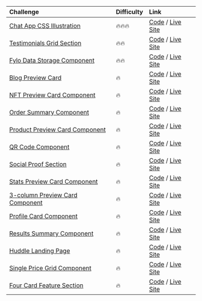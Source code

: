 | Challenge                                                                                                                        | Difficulty | Link                                                                                                                                                                                                        |
| :------------------------------------------------------------------------------------------------------------------------------- | :--------- | :---------------------------------------------------------------------------------------------------------------------------------------------------------------------------------------------------------- |
| [Chat App CSS Illustration](https://www.frontendmentor.io/challenges/chat-app-css-illustration-O5auMkFqY)                        | 🔥🔥🔥     | [Code](https://github.com/beniusis/frontendmentor-challenges/tree/main/chat-app-css-illustration) / [Live Site](https://beniusis.github.io/frontendmentor-challenges/chat-app-css-illustration)             |
| [Testimonials Grid Section](https://www.frontendmentor.io/challenges/testimonials-grid-section-Nnw6J7Un7)                        | 🔥🔥       | [Code](https://github.com/beniusis/frontendmentor-challenges/tree/main/testimonials-grid-section) / [Live Site](https://beniusis.github.io/frontendmentor-challenges/testimonials-grid-section)             |
| [Fylo Data Storage Component](https://www.frontendmentor.io/challenges/fylo-data-storage-component-1dZPRbV5n)                    | 🔥🔥       | [Code](https://github.com/beniusis/frontendmentor-challenges/tree/main/fylo-data-storage-component) / [Live Site](https://beniusis.github.io/frontendmentor-challenges/fylo-data-storage-component)         |
| [Blog Preview Card](https://www.frontendmentor.io/challenges/blog-preview-card-ckPaj01IcS)                                       | 🔥         | [Code](https://github.com/beniusis/frontendmentor-challenges/tree/main/blog-preview-card) / [Live Site](https://beniusis.github.io/frontendmentor-challenges/blog-preview-card)                             |
| [NFT Preview Card Component](https://www.frontendmentor.io/challenges/nft-preview-card-component-SbdUL_w0U)                      | 🔥         | [Code](https://github.com/beniusis/frontendmentor-challenges/tree/main/nft-preview-card-component) / [Live Site](https://beniusis.github.io/frontendmentor-challenges/nft-preview-card-component)           |
| [Order Summary Component](https://www.frontendmentor.io/challenges/order-summary-component-QlPmajDUj)                            | 🔥         | [Code](https://github.com/beniusis/frontendmentor-challenges/tree/main/order-summary-component) / [Live Site](https://beniusis.github.io/frontendmentor-challenges/order-summary-component)                 |
| [Product Preview Card Component](https://www.frontendmentor.io/challenges/product-preview-card-component-GO7UmttRfa)             | 🔥         | [Code](https://github.com/beniusis/frontendmentor-challenges/tree/main/product-preview-card-component) / [Live Site](https://beniusis.github.io/frontendmentor-challenges/product-preview-card-component)   |
| [QR Code Component](https://www.frontendmentor.io/challenges/qr-code-component-iux_sIO_H)                                        | 🔥         | [Code](https://github.com/beniusis/frontendmentor-challenges/tree/main/qr-code-component) / [Live Site](https://beniusis.github.io/frontendmentor-challenges/qr-code-component)                             |
| [Social Proof Section](https://www.frontendmentor.io/challenges/social-proof-section-6e0qTv_bA)                                  | 🔥         | [Code](https://github.com/beniusis/frontendmentor-challenges/tree/main/social-proof-section) / [Live Site](https://beniusis.github.io/frontendmentor-challenges/social-proof-section)                       |
| [Stats Preview Card Component](https://www.frontendmentor.io/challenges/stats-preview-card-component-8JqbgoU62)                  | 🔥         | [Code](https://github.com/beniusis/frontendmentor-challenges/tree/main/stats-preview-card-component) / [Live Site](https://beniusis.github.io/frontendmentor-challenges/stats-preview-card-component)       |
| [3-column Preview Card Component](https://www.frontendmentor.io/challenges/3column-preview-card-component-pH92eAR2-)             | 🔥         | [Code](https://github.com/beniusis/frontendmentor-challenges/tree/main/3-column-preview-card-component) / [Live Site](https://beniusis.github.io/frontendmentor-challenges/3-column-preview-card-component) |
| [Profile Card Component](https://www.frontendmentor.io/challenges/profile-card-component-cfArpWshJ)                              | 🔥         | [Code](https://github.com/beniusis/frontendmentor-challenges/tree/main/profile-card-component) / [Live Site](https://beniusis.github.io/frontendmentor-challenges/profile-card-component)                   |
| [Results Summary Component](https://www.frontendmentor.io/challenges/results-summary-component-CE_K6s0maV)                       | 🔥         | [Code](https://github.com/beniusis/frontendmentor-challenges/tree/main/results-summary-component) / [Live Site](https://beniusis.github.io/frontendmentor-challenges/results-summary-component)             |
| [Huddle Landing Page](https://www.frontendmentor.io/challenges/huddle-landing-page-with-a-single-introductory-section-B_2Wvxgi0) | 🔥         | [Code](https://github.com/beniusis/frontendmentor-challenges/tree/main/huddle-landing-page) / [Live Site](https://beniusis.github.io/frontendmentor-challenges/huddle-landing-page)                         |
| [Single Price Grid Component](https://www.frontendmentor.io/challenges/single-price-grid-component-5ce41129d0ff452fec5abbbc)     | 🔥         | [Code](https://github.com/beniusis/frontendmentor-challenges/tree/main/single-price-grid-component) / [Live Site](https://beniusis.github.io/frontendmentor-challenges/single-price-grid-component)         |
| [Four Card Feature Section](https://www.frontendmentor.io/challenges/four-card-feature-section-weK1eFYK)                         | 🔥         | [Code](https://github.com/beniusis/frontendmentor-challenges/tree/main/four-card-feature-section) / [Live Site](https://beniusis.github.io/frontendmentor-challenges/four-card-feature-section)             |
